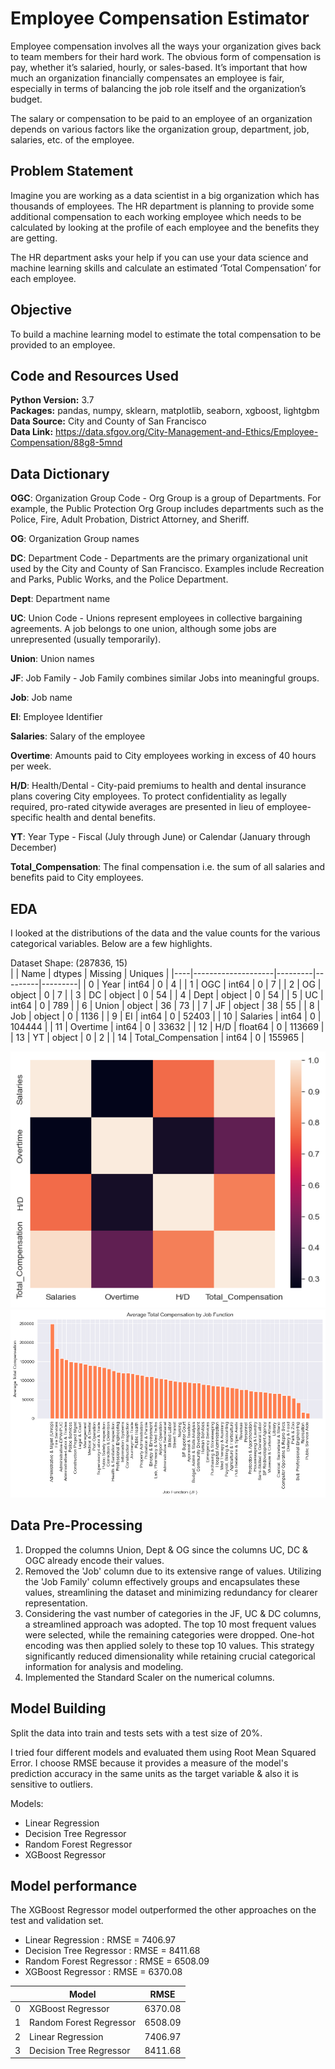 # Employee Compensation Estimator


Employee compensation involves all the ways your organization gives back to team members for their hard work. The obvious form of compensation is pay, whether it’s salaried, hourly, or sales-based. It’s important that how much an organization financially compensates an employee is fair, especially in terms of balancing the job role itself and the organization’s budget.

 

The salary or compensation to be paid to an employee of an organization depends on various factors like the organization group, department, job, salaries, etc. of the employee.

 

 

## Problem Statement
Imagine you are working as a data scientist in a big organization which has thousands of employees. The HR department is planning to provide some additional compensation to each working employee which needs to be calculated by looking at the profile of each employee and the benefits they are getting.

 

The HR department asks your help if you can use your data science and machine learning skills and calculate an estimated ‘Total Compensation’ for each employee.

## Objective
To build a machine learning model to estimate the total compensation to be provided to an employee.

## Code and Resources Used 
**Python Version:** 3.7  
**Packages:** pandas, numpy, sklearn, matplotlib, seaborn, xgboost, lightgbm  
**Data Source:** City and County of San Francisco  
**Data Link:** https://data.sfgov.org/City-Management-and-Ethics/Employee-Compensation/88g8-5mnd


## Data Dictionary

<b>OGC</b>: Organization Group Code - Org Group is a group of Departments. For example, the Public Protection Org Group includes departments such as the Police, Fire, Adult Probation, District Attorney, and Sheriff.


<b>OG</b>: Organization Group names


<b>DC</b>: Department Code - Departments are the primary organizational unit used by the City and County of San Francisco. Examples include Recreation and Parks, Public Works, and the Police Department.


<b>Dept</b>: Department name


<b>UC</b>: Union Code - Unions represent employees in collective bargaining agreements. A job belongs to one union, although some jobs are unrepresented (usually temporarily).


<b>Union</b>: Union names


<b>JF</b>: Job Family - Job Family combines similar Jobs into meaningful groups.


<b>Job</b>: Job name


<b>EI</b>: Employee Identifier


<b>Salaries</b>: Salary of the employee


<b>Overtime</b>: Amounts paid to City employees working in excess of 40 hours per week. 


<b>H/D</b>: Health/Dental - City-paid premiums to health and dental insurance plans covering City 
employees. To protect confidentiality as legally required, pro-rated citywide averages are presented in lieu of employee-specific health and dental benefits. 


<b>YT</b>: Year Type - Fiscal (July through June) or Calendar (January through December)


<b>Total_Compensation</b>: The final compensation i.e. the sum of all salaries and benefits paid to City employees.

## EDA
I looked at the distributions of the data and the value counts for the various categorical variables. Below are a few highlights.

Dataset Shape: (287836, 15)  
|    | Name               | dtypes  | Missing | Uniques |
|----|--------------------|---------|---------|---------|
| 0  | Year               | int64   | 0       | 4       |
| 1  | OGC                | int64   | 0       | 7       |
| 2  | OG                 | object  | 0       | 7       |
| 3  | DC                 | object  | 0       | 54      |
| 4  | Dept               | object  | 0       | 54      |
| 5  | UC                 | int64   | 0       | 789     |
| 6  | Union              | object  | 36      | 73      |
| 7  | JF                 | object  | 38      | 55      |
| 8  | Job                | object  | 0       | 1136    |
| 9  | EI                 | int64   | 0       | 52403   |
| 10 | Salaries           | int64   | 0       | 104444  |
| 11 | Overtime           | int64   | 0       | 33632   |
| 12 | H/D                | float64 | 0       | 113669  |
| 13 | YT                 | object  | 0       | 2       |
| 14 | Total_Compensation | int64   | 0       | 155965  |



![alt text](https://github.com/aryanj10/Employee-Compensation-Regression/blob/master/correlation.png "Correlation Matrix")
![alt text](https://github.com/aryanj10/Employee-Compensation-Regression/blob/master/compensation_by_JF.png "Compensation by Job Family")

## Data Pre-Processing
1. Dropped the columns Union, Dept & OG since the columns UC, DC & OGC already encode their values.
2. Removed the 'Job' column due to its extensive range of values. Utilizing the 'Job Family' column effectively groups and encapsulates these values, streamlining the dataset and minimizing redundancy for clearer representation.
3. Considering the vast number of categories in the JF, UC & DC columns, a streamlined approach was adopted. The top 10 most frequent values were selected, while the remaining categories were dropped. One-hot encoding was then applied solely to these top 10 values. This strategy significantly reduced dimensionality while retaining crucial categorical information for analysis and modeling.
4.  Implemented the Standard Scaler on the numerical columns.

## Model Building
Split the data into train and tests sets with a test size of 20%.  

I tried four different models and evaluated them using Root Mean Squared Error. I choose RMSE because it provides a measure of the model's prediction accuracy in the same units as the target variable & also it is sensitive to outliers.  

Models:
*	Linear Regression
*	Decision Tree Regressor
*	Random Forest Regressor
*	XGBoost Regressor

## Model performance
The XGBoost Regressor model outperformed the other approaches on the test and validation set. 
*	Linear Regression : RMSE = 7406.97
*	Decision Tree Regressor : RMSE = 8411.68
*	Random Forest Regressor : RMSE = 6508.09
*	XGBoost Regressor : RMSE = 	6370.08

|    | Model               | RMSE |
|----|--------------------|---------|
| 0  | XGBoost Regressor  | 6370.08   |
| 1  | Random Forest Regressor                | 6508.09   |
| 2  | Linear Regression                 | 7406.97  |
| 3  | Decision Tree Regressor                 | 8411.68  |


